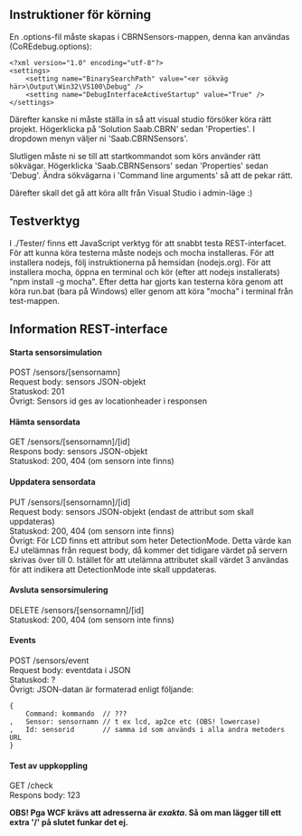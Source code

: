 Instruktioner för körning
--------------------------------
En .options-fil måste skapas i CBRNSensors-mappen, denna kan användas (CoREdebug.options):

	<?xml version="1.0" encoding="utf-8"?>
	<settings>
		<setting name="BinarySearchPath" value="<er sökväg här>\Output\Win32\VS100\Debug" />
		<setting name="DebugInterfaceActiveStartup" value="True" />
	</settings>

Därefter kanske ni måste ställa in så att visual studio försöker köra rätt projekt. Högerklicka på 'Solution Saab.CBRN' sedan 'Properties'. I dropdown menyn väljer ni 'Saab.CBRNSensors'.

Slutligen måste ni se till att startkommandot som körs använder rätt sökvägar. Högerklicka 'Saab.CBRNSensors' sedan 'Properties' sedan 'Debug'. Ändra sökvägarna i 'Command line arguments' så att de pekar rätt.

Därefter skall det gå att köra allt från Visual Studio i admin-läge :)

Testverktyg
--------------------------------
I ./Tester/ finns ett JavaScript verktyg för att snabbt testa REST-interfacet. För att kunna köra testerna måste nodejs och mocha installeras. För att installera nodejs, följ instruktionerna på hemsidan (nodejs.org). För att installera mocha, öppna en terminal och kör (efter att nodejs installerats) "npm install -g mocha". Efter detta har gjorts kan testerna köra genom att köra run.bat (bara på Windows) eller genom att köra "mocha" i terminal från test-mappen.

Information REST-interface
--------------------------------
#### Starta sensorsimulation
POST /sensors/[sensornamn]  
Request body: sensors JSON-objekt  
Statuskod: 201  
Övrigt: Sensors id ges av locationheader i responsen  

#### Hämta sensordata
GET /sensors/[sensornamn]/[id]  
Respons body: sensors JSON-objekt  
Statuskod: 200, 404 (om sensorn inte finns)  

#### Uppdatera sensordata
PUT /sensors/[sensornamn]/[id]  
Request body: sensors JSON-objekt (endast de attribut som skall uppdateras)  
Statuskod: 200, 404 (om sensorn inte finns)  
Övrigt: För LCD finns ett attribut som heter DetectionMode. Detta värde kan EJ utelämnas från request body, då kommer det tidigare värdet på servern skrivas över till 0. Istället för att utelämna attributet skall värdet 3 användas för att indikera att DetectionMode inte skall uppdateras.

#### Avsluta sensorsimulering
DELETE /sensors/[sensornamn]/[id]  
Statuskod: 200, 404 (om sensorn inte finns)  

#### Events
POST /sensors/event  
Request body: eventdata i JSON  
Statuskod: ?  
Övrigt: JSON-datan är formaterad enligt följande:
	
	{
		Command: kommando  // ???
	,	Sensor: sensornamn // t ex lcd, ap2ce etc (OBS! lowercase)
	,	Id: sensorid       // samma id som används i alla andra metoders URL
	}


#### Test av uppkoppling
GET /check  
Respons body: 123

**OBS! Pga WCF krävs att adresserna är *exakta*. Så om man lägger till ett extra '/' på slutet funkar det ej.**